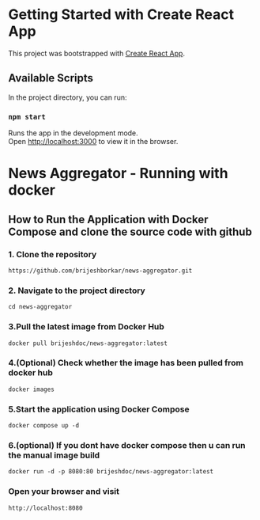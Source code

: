 # Getting Started with Create React App

This project was bootstrapped with [Create React App](https://github.com/facebook/create-react-app).

## Available Scripts

In the project directory, you can run:

### `npm start`

Runs the app in the development mode.\
Open [http://localhost:3000](http://localhost:3000) to view it in the browser.

# News Aggregator - Running with docker

## How to Run the Application with Docker Compose and clone the source code with github

### 1. Clone the repository

`https://github.com/brijeshborkar/news-aggregator.git`

### 2. Navigate to the project directory

`cd news-aggregator`

### 3.Pull the latest image from Docker Hub

`docker pull brijeshdoc/news-aggregator:latest`

### 4.(Optional) Check whether the image has been pulled from docker hub

`docker images`

### 5.Start the application using Docker Compose

`docker compose up -d`

### 6.(optional) If you dont have docker compose then u can run the manual image build

`docker run -d -p 8080:80 brijeshdoc/news-aggregator:latest`

### Open your browser and visit

`http://localhost:8080`
